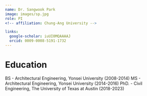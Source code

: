 ```yaml
---
name: Dr. Sangwook Park
image: images/sp.jpg
role: PI
<!-- affiliation: Chung-Ang University -->

links:
  google-scholar: iuUI0MQAAAAJ
  orcid: 0009-0008-5191-1732
---
```


# Education
BS - Architectural Engineering, Yonsei University (2008-2014)
MS - Architectural Engineering, Yonsei University (2014-2016)
PhD. - Civil Engineering, The University of Texas at Austin (2018-2023)
